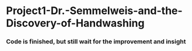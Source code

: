 # Project1-Dr.-Semmelweis-and-the-Discovery-of-Handwashing

### Code is finished, but still wait for the improvement and insight
